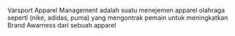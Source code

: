Varsport Apparel Management adalah suatu menejemen apparel olahraga seperti (nike, adidas, puma) yang mengontrak pemain untuk meningkatkan Brand Awarness dari sebuah apparel

